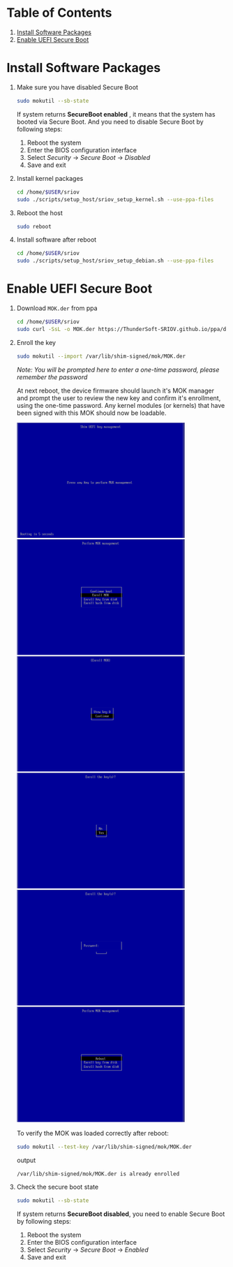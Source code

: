 <!-- TABLE OF CONTENTS -->
# Table of Contents
1. [Install Software Packages](#install-software-packages)
1. [Enable UEFI Secure Boot](#enable-uefi-secure-boot)

# Install Software Packages

1. Make sure you have disabled Secure Boot

    ```sh
    sudo mokutil --sb-state
    ```

    If system returns **SecureBoot enabled** , it means that the system has booted via Secure Boot. And you need to disable Secure Boot by following steps: 
    1) Reboot the system
    2) Enter the BIOS configuration interface
    3) Select *Security* -> *Secure Boot* -> *Disabled*
    4) Save and exit

2. Install kernel packages

    ```sh
    cd /home/$USER/sriov
    sudo ./scripts/setup_host/sriov_setup_kernel.sh --use-ppa-files
    ```

3. Reboot the host

    ```sh
    sudo reboot
    ```

4. Install software after reboot

    ```sh
    cd /home/$USER/sriov
    sudo ./scripts/setup_host/sriov_setup_debian.sh --use-ppa-files
    ```

# Enable UEFI Secure Boot

1. Download `MOK.der` from ppa

    ```sh
    cd /home/$USER/sriov
    sudo curl -SsL -o MOK.der https://ThunderSoft-SRIOV.github.io/ppa/debian/MOK.der
    ```

2. Enroll the key

    ```sh
    sudo mokutil --import /var/lib/shim-signed/mok/MOK.der
    ```

    *Note: You will be prompted here to enter a one-time password, please remember the password*

    At next reboot, the device firmware should launch it's MOK manager and prompt the user to review the new key and confirm it's enrollment, using the one-time password. Any kernel modules (or kernels) that have been signed with this MOK should now be loadable.

    <img src=./media/secureboot1.png width="80%">
    <img src=./media/secureboot2.png width="80%">
    <img src=./media/secureboot3.png width="80%">
    <img src=./media/secureboot4.png width="80%">
    <img src=./media/secureboot5.png width="80%">
    <img src=./media/secureboot6.png width="80%">

    To verify the MOK was loaded correctly after reboot:

    ```sh
    sudo mokutil --test-key /var/lib/shim-signed/mok/MOK.der
    ```

    output
    ```
    /var/lib/shim-signed/mok/MOK.der is already enrolled
    ```

3. Check the secure boot state

    ```sh
    sudo mokutil --sb-state
    ```

    If system returns **SecureBoot disabled**, you need to enable Secure Boot by following steps: 
    1) Reboot the system
    2) Enter the BIOS configuration interface
    3) Select *Security* -> *Secure Boot* -> *Enabled*
    4) Save and exit

